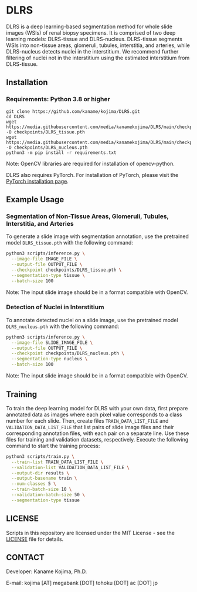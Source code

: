 # DLRS
DLRS is a deep learning-based segmentation method for whole slide images (WSIs) of renal biopsy specimens. It is comprised of two deep learning models: DLRS-tissue and DLRS-nucleus. DLRS-tissue segments WSIs into non-tissue areas, glomeruli, tubules, interstitia, and arteries, while DLRS-nucleus detects nuclei in the interstitium. We recommend further filtering of nuclei not in the interstitium using the estimated interstitium from DLRS-tissue.

## Installation
### Requirements: Python 3.8 or higher
```commandline
git clone https://github.com/kaname/kojima/DLRS.git
cd DLRS
wget https://media.githubusercontent.com/media/kanamekojima/DLRS/main/checkpoints/DLRS_tissue.pth -O checkpoints/DLRS_tissue.pth
wget https://media.githubusercontent.com/media/kanamekojima/DLRS/main/checkpoints/DLRS_nucleus.pth -O checkpoints/DLRS_nucleus.pth
python3 -m pip install -r requirements.txt
```
Note: OpenCV libraries are required for installation of opencv-python.

DLRS also requires PyTorch. For installation of PyTorch, please visit the [PyTorch installation page](https://pytorch.org/get-started/locally/).

## Example Usage
### Segmentation of Non-Tissue Areas, Glomeruli, Tubules, Interstitia, and Arteries
To generate a slide image with segmentation annotation, use the pretrained model `DLRS_tissue.pth` with the following command:
```sh
python3 scripts/inference.py \
  --image-file IMAGE_FILE \
  --output-file OUTPUT_FILE \
  --checkpoint checkpoints/DLRS_tissue.pth \
  --segmentation-type tissue \
  --batch-size 100
```
Note: The input slide image should be in a format compatible with OpenCV.

### Detection of Nuclei in Interstitium
To annotate detected nuclei on a slide image, use the pretrained model `DLRS_nucleus.pth` with the following command:
```sh
python3 scripts/inference.py \
  --image-file SLIDE_IMAGE_FILE \
  --output-file OUTPUT_FILE \
  --checkpoint checkpoints/DLRS_nucleus.pth \
  --segmentation-type nucleus \
  --batch-size 100
```
Note: The input slide image should be in a format compatible with OpenCV.

## Training
To train the deep learning model for DLRS with your own data, first prepare annotated data as images where each pixel value corresponds to a class number for each slide. Then, create files `TRAIN_DATA_LIST_FILE` and `VALIDATION_DATA_LIST_FILE` that list pairs of slide image files and their corresponding annotation files, with each pair on a separate line. Use these files for training and validation datasets, respectively. Execute the following command to start the training process:
```sh
python3 scripts/train.py \
  --train-list TRAIN_DATA_LIST_FILE \
  --validation-list VALIDATION_DATA_LIST_FILE \
  --output-dir results \
  --output-basename train \
  --num-classes 5 \
  --train-batch-size 10 \
  --validation-batch-size 50 \
  --segmentation-type tissue
```

## LICENSE
Scripts in this repository are licensed under the MIT License - see the [LICENSE](LICENSE) file for details.

## CONTACT
Developer: Kaname Kojima, Ph.D.

E-mail: kojima [AT] megabank [DOT] tohoku [DOT] ac [DOT] jp
